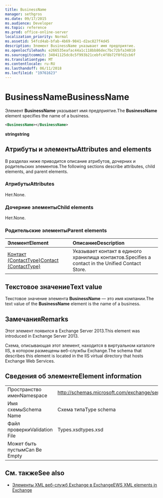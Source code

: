 ```yaml
---
title: BusinessName
manager: sethgros
ms.date: 09/17/2015
ms.audience: Developer
ms.topic: reference
ms.prod: office-online-server
localization_priority: Normal
ms.assetid: 54fcd4ab-bfab-4b69-9841-d2ac827f4d45
description: Элемент BusinessName указывает имя предприятие.
ms.openlocfilehash: e266535eafac44a1c118bb86dec7bc72bfa34010
ms.sourcegitcommit: 34041125dc8c5f993b21cebfc4f8b72f0fd2cb6f
ms.translationtype: MT
ms.contentlocale: ru-RU
ms.lasthandoff: 06/11/2018
ms.locfileid: "19761623"
---
```

# <a name="businessname"></a><span data-ttu-id="b5039-103">BusinessName</span><span class="sxs-lookup"><span data-stu-id="b5039-103">BusinessName</span></span>

<span data-ttu-id="b5039-104">Элемент **BusinessName** указывает имя предприятие.</span><span class="sxs-lookup"><span data-stu-id="b5039-104">The **BusinessName** element specifies the name of a business.</span></span> 
  
```XML
<BusinessName></BusinessName>
```

 <span data-ttu-id="b5039-105">**string**</span><span class="sxs-lookup"><span data-stu-id="b5039-105">**string**</span></span>
## <a name="attributes-and-elements"></a><span data-ttu-id="b5039-106">Атрибуты и элементы</span><span class="sxs-lookup"><span data-stu-id="b5039-106">Attributes and elements</span></span>

<span data-ttu-id="b5039-107">В разделах ниже приводится описание атрибутов, дочерних и родительских элементов.</span><span class="sxs-lookup"><span data-stu-id="b5039-107">The following sections describe attributes, child elements, and parent elements.</span></span>
  
### <a name="attributes"></a><span data-ttu-id="b5039-108">Атрибуты</span><span class="sxs-lookup"><span data-stu-id="b5039-108">Attributes</span></span>

<span data-ttu-id="b5039-109">Нет.</span><span class="sxs-lookup"><span data-stu-id="b5039-109">None.</span></span>
  
### <a name="child-elements"></a><span data-ttu-id="b5039-110">Дочерние элементы</span><span class="sxs-lookup"><span data-stu-id="b5039-110">Child elements</span></span>

<span data-ttu-id="b5039-111">Нет.</span><span class="sxs-lookup"><span data-stu-id="b5039-111">None.</span></span>
  
### <a name="parent-elements"></a><span data-ttu-id="b5039-112">Родительские элементы</span><span class="sxs-lookup"><span data-stu-id="b5039-112">Parent elements</span></span>

|<span data-ttu-id="b5039-113">**Элемент**</span><span class="sxs-lookup"><span data-stu-id="b5039-113">**Element**</span></span>|<span data-ttu-id="b5039-114">**Описание**</span><span class="sxs-lookup"><span data-stu-id="b5039-114">**Description**</span></span>|
|:-----|:-----|
|[<span data-ttu-id="b5039-115">Контакт (ContactType)</span><span class="sxs-lookup"><span data-stu-id="b5039-115">Contact (ContactType)</span></span>](contact-contacttype.md) <br/> |<span data-ttu-id="b5039-116">Указывает контакт в единого хранилища контактов.</span><span class="sxs-lookup"><span data-stu-id="b5039-116">Specifies a contact in the Unified Contact Store.</span></span>  <br/> |
   
## <a name="text-value"></a><span data-ttu-id="b5039-117">Текстовое значение</span><span class="sxs-lookup"><span data-stu-id="b5039-117">Text value</span></span>

<span data-ttu-id="b5039-118">Текстовое значение элемента **BusinessName** — это имя компании.</span><span class="sxs-lookup"><span data-stu-id="b5039-118">The text value of the **BusinessName** element is the name of a business.</span></span> 
  
## <a name="remarks"></a><span data-ttu-id="b5039-119">Замечания</span><span class="sxs-lookup"><span data-stu-id="b5039-119">Remarks</span></span>

<span data-ttu-id="b5039-120">Этот элемент появился в Exchange Server 2013.</span><span class="sxs-lookup"><span data-stu-id="b5039-120">This element was introduced in Exchange Server 2013.</span></span>
  
<span data-ttu-id="b5039-121">Схема, описывающая этот элемент, находится в виртуальном каталоге IIS, в котором размещены веб-службы Exchange.</span><span class="sxs-lookup"><span data-stu-id="b5039-121">The schema that describes this element is located in the IIS virtual directory that hosts Exchange Web Services.</span></span>
  
## <a name="element-information"></a><span data-ttu-id="b5039-122">Сведения об элементе</span><span class="sxs-lookup"><span data-stu-id="b5039-122">Element information</span></span>

|||
|:-----|:-----|
|<span data-ttu-id="b5039-123">Пространство имен</span><span class="sxs-lookup"><span data-stu-id="b5039-123">Namespace</span></span>  <br/> |http://schemas.microsoft.com/exchange/services/2006/types  <br/> |
|<span data-ttu-id="b5039-124">Имя схемы</span><span class="sxs-lookup"><span data-stu-id="b5039-124">Schema Name</span></span>  <br/> |<span data-ttu-id="b5039-125">Схема типа</span><span class="sxs-lookup"><span data-stu-id="b5039-125">Type schema</span></span>  <br/> |
|<span data-ttu-id="b5039-126">Файл проверки</span><span class="sxs-lookup"><span data-stu-id="b5039-126">Validation File</span></span>  <br/> |<span data-ttu-id="b5039-127">Types.xsd</span><span class="sxs-lookup"><span data-stu-id="b5039-127">types.xsd</span></span>  <br/> |
|<span data-ttu-id="b5039-128">Может быть пустым</span><span class="sxs-lookup"><span data-stu-id="b5039-128">Can Be Empty</span></span>  <br/> ||
   
## <a name="see-also"></a><span data-ttu-id="b5039-129">См. также</span><span class="sxs-lookup"><span data-stu-id="b5039-129">See also</span></span>



- [<span data-ttu-id="b5039-130">Элементы XML веб-служб Exchange в Exchange</span><span class="sxs-lookup"><span data-stu-id="b5039-130">EWS XML elements in Exchange</span></span>](ews-xml-elements-in-exchange.md)

